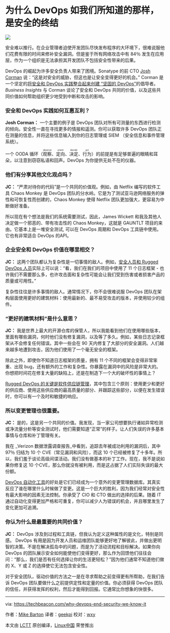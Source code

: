 为什么 DevOps 如我们所知道的那样，是安全的终结
==========

![](https://techbeacon.com/sites/default/files/styles/article_hero_image/public/field/image/rugged-devops-end-of-security.jpg?itok=Gp1xxSMK)

安全难以推行。在企业管理者迫使开发团队尽快发布程序的大环境下，很难说服他们花费有限的时间来修补安全漏洞。但是鉴于所有网络攻击中有 84％ 发生在应用层，作为一个组织是无法承担其开发团队不包括安全性带来的后果。

DevOps 的崛起为许多安全负责人带来了困境。Sonatype 的前 CTO [Josh Corman][2] 说：“这是对安全的威胁，但这也是让安全变得更好的机会。” Corman 是一个坚定的[将安全和 DevOps 实践整合起来创建 “坚固的 DevOps”][3]的倡导者。_Business Insights_ 与 Corman 谈论了安全和 DevOps 共同的价值，以及这些共同价值如何帮助组织更少地受到中断和攻击的影响。

### 安全和 DevOps 实践如何互惠互利？

**Josh Corman：** 一个主要的例子是 DevOps 团队对所有可测量的东西进行检测的倾向。安全性一直在寻找更多的情报和遥测。你可以获取许多 DevOps 团队正在测量的信息，并将这些信息输入到你的日志管理或 SIEM （安全信息和事件管理系统）。

一个 OODA 循环（<ruby>观察<rt>observe</rt></ruby>、<ruby>定向<rt>orient</rt></ruby>、<ruby>决定<rt>decide</rt></ruby>、<ruby>行为<rt>act</rt></ruby>）的前提是有足够普遍的眼睛和耳朵，以注意到窃窃私语和回声。DevOps 为你提供无处不在的仪器。

### 他们有分享其他文化观点吗？

**JC：** “严肃对待你的代码”是一个共同的价值观。例如，由 Netflix 编写的软件工具 Chaos Monkey 是 DevOps 团队的分水岭。它是为了测试亚马逊网络服务的弹性和可恢复性而创建的，Chaos Monkey 使得 Netflix 团队更加强大，更容易为中断做好准备。

所以现在有个想法是我们的系统需要测试，因此，James Wickett 和我及其他人决定做一个邪恶的、带有攻击性的 Chaos Monkey，这就是 GAUNTLT 项目的来由。它基本上是一堆安全测试, 可以在 DevOps 周期和 DevOps 工具链中使用。它也有非常适合 DevOps 的API。

### 企业安全和 DevOps 价值在哪里相交？

**JC：** 这两个团队都认为复杂性是一切事情的敌人。例如，[安全人员和 Rugged DevOps 人员][4]实际上可以说：“看，我们在我们的项目中使用了 11 个日志框架 - 也许我们不需要那么多，也许攻击面和复杂性可能会让我们受到伤害或者损害产品的质量或可用性。”

复杂性往往是许多事情的敌人。通常情况下，你不会很难说服 DevOps 团队在架构层面使用更好的建筑材料：使用最新的、最不易受攻击的版本，并使用较少的组件。

### “更好的建筑材料”是什么意思？

**JC：** 我是世界上最大的开源仓库的保管人，所以我能看到他们在使用哪些版本，里面有哪些漏洞，何时他们没有修复漏洞，以及等了多久。例如，某些日志记录框架从不会修复任何错误。其中一些会在 90 天内修复了大部分的安全漏洞。人们越来越多地遭到攻击，因为他们使用了一个毫无安全的框架。

除此之外，即使你不知道日志框架的质量，拥有 11 个不同的框架会变得非常笨重、出现 bug，还有额外的工作和复杂性。你暴露在漏洞中的风险是非常大的。你想把时间花在修复大量的缺陷上，还是在制造下一个大的破坏性的事情上？

[Rugged DevOps 的关键是软件供应链管理][5]，其中包含三个原则：使用更少和更好的供应商、使用这些供应商的最高质量的部分、并跟踪这些部分，以便在发生错误时，你可以有一个及时和敏捷的响应。

### 所以变更管理也很重要。

**JC：** 是的，这是另一个共同的价值。我发现，当一家公司想要执行诸如异常检测或净流量分析等安全测试时，他们需要知道“正常”的样子。让人们失误的许多基本事情与仓库和补丁管理有关。

我在 _Verizon 数据泄露调查报告_中看到，追踪去年被成功利用的漏洞后，其中 97％ 归结为 10 个 CVE（常见漏洞和风险），而这 10 个已经被修复了十多年。所以，我们羞于谈论高级间谍活动。我们没有做基本的补丁工作。现在，我不是说如果你修复这 10 个CVE，那么你就没有被利用，而是这占据了人们实际失误的最大份额。

[DevOps 自动化工具][6]的好处是它们已经成为一个意外的变更管理数据库。其真实反应了谁在哪里什么时候做了变更。这是一个巨大的胜利，因为我们经常对安全性有最大影响的因素无法控制。你承受了 CIO 和 CTO 做出的选择的后果。随着 IT 通过自动化变得更加严格和可重复，你可以减少人为错误的机会，并且哪里发生了变化更加可追溯。

### 你认为什么是最重要的共同价值？

**JC：** DevOps 涉及到过程和工具链，但我认为定义这种属性的是文化，特别是同感。 DevOps 有用是因为开发人员和运维团队能够更好地了解彼此，并做出更明智的决策。不是在解决孤岛中的问题，而是为了活动流程和目标解决。如果你向 DevOps 的团队展示安全如何能使他们变得更好，那么作为回馈他们往往会问：“那么，我们是否有任何选择让你的生活更轻松？”因为他们通常不知道他们做的 X、Y 或 Z 的选择使它无法包含安全性。

对于安全团队，驱动价值的方法之一是在寻求帮助之前变得更有所帮助，在我们告诉 DevOps 团队要做什么之前提供定性和定量的价值。你必须获得 DevOps 团队的信任，并获得发挥的权利，然后才能得到回报。它通常比你想象的快很多。

--------------------------------------------------------------------------------

via: https://techbeacon.com/why-devops-end-security-we-know-it

作者：[Mike Barton][a]
译者：[geekpi](https://github.com/geekpi)
校对：[wxy](https://github.com/wxy)

本文由 [LCTT](https://github.com/LCTT/TranslateProject) 原创编译，[Linux中国](https://linux.cn/) 荣誉推出

[a]:https://twitter.com/intent/follow?original_referer=https%3A%2F%2Ftechbeacon.com%2Fwhy-devops-end-security-we-know-it%3Fimm_mid%3D0ee8c5%26cmp%3Dem-webops-na-na-newsltr_20170310&ref_src=twsrc%5Etfw&region=follow_link&screen_name=mikebarton&tw_p=followbutton
[1]:https://techbeacon.com/resources/application-security-devops-true-state?utm_source=tb&utm_medium=article&utm_campaign=inline-cta
[2]:https://twitter.com/joshcorman
[3]:https://techbeacon.com/want-rugged-devops-team-your-release-security-engineers
[4]:https://techbeacon.com/rugged-devops-rsa-6-takeaways-security-ops-pros
[5]:https://techbeacon.com/josh-corman-security-devops-how-shared-team-values-can-reduce-threats
[6]:https://techbeacon.com/devops-automation-best-practices-how-much-too-much
